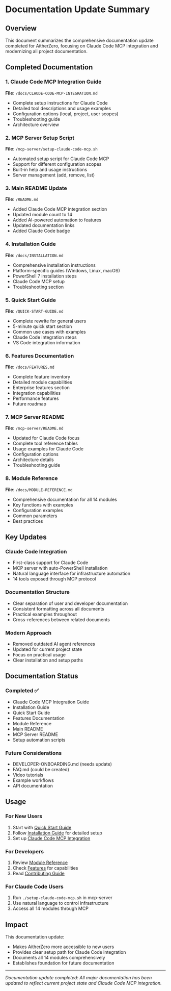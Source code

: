 # Documentation Update Summary

## Overview

This document summarizes the comprehensive documentation update completed for AitherZero, focusing on Claude Code MCP integration and modernizing all project documentation.

## Completed Documentation

### 1. Claude Code MCP Integration Guide
**File**: `/docs/CLAUDE-CODE-MCP-INTEGRATION.md`
- Complete setup instructions for Claude Code
- Detailed tool descriptions and usage examples
- Configuration options (local, project, user scopes)
- Troubleshooting guide
- Architecture overview

### 2. MCP Server Setup Script
**File**: `/mcp-server/setup-claude-code-mcp.sh`
- Automated setup script for Claude Code MCP
- Support for different configuration scopes
- Built-in help and usage instructions
- Server management (add, remove, list)

### 3. Main README Update
**File**: `/README.md`
- Added Claude Code MCP integration section
- Updated module count to 14
- Added AI-powered automation to features
- Updated documentation links
- Added Claude Code badge

### 4. Installation Guide
**File**: `/docs/INSTALLATION.md`
- Comprehensive installation instructions
- Platform-specific guides (Windows, Linux, macOS)
- PowerShell 7 installation steps
- Claude Code MCP setup
- Troubleshooting section

### 5. Quick Start Guide
**File**: `/QUICK-START-GUIDE.md`
- Complete rewrite for general users
- 5-minute quick start section
- Common use cases with examples
- Claude Code integration steps
- VS Code integration information

### 6. Features Documentation
**File**: `/docs/FEATURES.md`
- Complete feature inventory
- Detailed module capabilities
- Enterprise features section
- Integration capabilities
- Performance features
- Future roadmap

### 7. MCP Server README
**File**: `/mcp-server/README.md`
- Updated for Claude Code focus
- Complete tool reference tables
- Usage examples for Claude Code
- Configuration options
- Architecture details
- Troubleshooting guide

### 8. Module Reference
**File**: `/docs/MODULE-REFERENCE.md`
- Comprehensive documentation for all 14 modules
- Key functions with examples
- Configuration examples
- Common parameters
- Best practices

## Key Updates

### Claude Code Integration
- First-class support for Claude Code
- MCP server with auto-PowerShell installation
- Natural language interface for infrastructure automation
- 14 tools exposed through MCP protocol

### Documentation Structure
- Clear separation of user and developer documentation
- Consistent formatting across all documents
- Practical examples throughout
- Cross-references between related documents

### Modern Approach
- Removed outdated AI agent references
- Updated for current project state
- Focus on practical usage
- Clear installation and setup paths

## Documentation Status

### Completed ✅
- Claude Code MCP Integration Guide
- Installation Guide
- Quick Start Guide
- Features Documentation
- Module Reference
- Main README
- MCP Server README
- Setup automation scripts

### Future Considerations
- DEVELOPER-ONBOARDING.md (needs update)
- FAQ.md (could be created)
- Video tutorials
- Example workflows
- API documentation

## Usage

### For New Users
1. Start with [Quick Start Guide](../QUICK-START-GUIDE.md)
2. Follow [Installation Guide](INSTALLATION.md) for detailed setup
3. Set up [Claude Code MCP Integration](CLAUDE-CODE-MCP-INTEGRATION.md)

### For Developers
1. Review [Module Reference](MODULE-REFERENCE.md)
2. Check [Features](FEATURES.md) for capabilities
3. Read [Contributing Guide](../CONTRIBUTING.md)

### For Claude Code Users
1. Run `./setup-claude-code-mcp.sh` in mcp-server
2. Use natural language to control infrastructure
3. Access all 14 modules through MCP

## Impact

This documentation update:
- Makes AitherZero more accessible to new users
- Provides clear setup path for Claude Code integration
- Documents all 14 modules comprehensively
- Establishes foundation for future documentation

---

*Documentation update completed: All major documentation has been updated to reflect current project state and Claude Code MCP integration.*